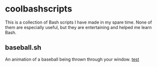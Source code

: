 # coolbashscripts

This is a collection of Bash scripts I have made in my spare time. 
None of them are especially useful, but they are entertaining and helped me learn Bash.

## baseball.sh

An animation of a baseball being thrown through your window.
[test](https://i.imgur.com/XOQFQRV.mp4)

